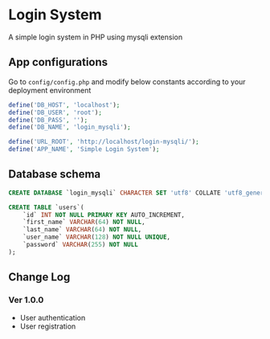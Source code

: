 # Login System

A simple login system in PHP using mysqli extension

## App configurations

Go to ```config/config.php``` and modify below constants according to your deployment environment

``` PHP
define('DB_HOST', 'localhost');
define('DB_USER', 'root');
define('DB_PASS', '');
define('DB_NAME', 'login_mysqli');

define('URL_ROOT', 'http://localhost/login-mysqli/');
define('APP_NAME', 'Simple Login System');
```

## Database schema

```SQL
CREATE DATABASE `login_mysqli` CHARACTER SET 'utf8' COLLATE 'utf8_general_ci';

CREATE TABLE `users`(
    `id` INT NOT NULL PRIMARY KEY AUTO_INCREMENT,
    `first_name` VARCHAR(64) NOT NULL,
    `last_name` VARCHAR(64) NOT NULL,
    `user_name` VARCHAR(128) NOT NULL UNIQUE,
    `password` VARCHAR(255) NOT NULL
);
```

## Change Log

### **Ver 1.0.0**

- User authentication
- User registration
